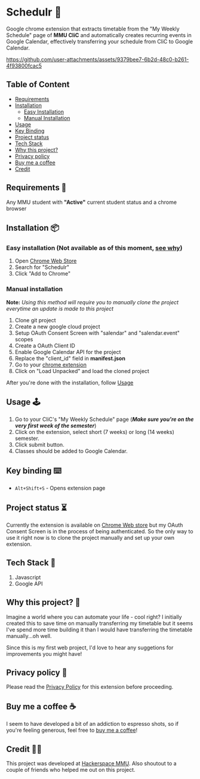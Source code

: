 # Schedulr 📅
Google chrome extension that extracts timetable from the "My Weekly Schedule" page of **MMU CliC** and automatically creates recurring events in Google Calendar, effectively transferring your schedule from CliC to Google Calendar.

https://github.com/user-attachments/assets/9379bee7-6b2d-48c0-b261-4f93800fcac5

## Table of Content
- [Requirements](https://github.com/sycanz04/schedulr?tab=readme-ov-file#requirements-)
- [Installation](https://github.com/sycanz04/schedulr?tab=readme-ov-file#installation-)
  - [Easy Installation](https://github.com/sycanz04/schedulr?tab=readme-ov-file#easy-installation-)
  - [Manual Installation](https://github.com/sycanz04/schedulr?tab=readme-ov-file#manual-installation-)
- [Usage](https://github.com/sycanz04/schedulr?tab=readme-ov-file#usage-)
- [Key Binding](https://github.com/sycanz04/schedulr?tab=readme-ov-file#key-binding-)
- [Project status](https://github.com/sycanz04/schedulr?tab=readme-ov-file#project-status-)
- [Tech Stack](https://github.com/sycanz04/schedulr?tab=readme-ov-file#tech-stack-)
- [Why this project?](https://github.com/sycanz04/schedulr?tab=readme-ov-file#why-this-project-)
- [Privacy policy](https://github.com/sycanz04/schedulr?tab=readme-ov-file#privacy-policy-)
- [Buy me a coffee](https://github.com/sycanz04/schedulr?tab=readme-ov-file#buy-me-a-coffee-)
- [Credit](https://github.com/sycanz04/schedulr?tab=readme-ov-file#credit-)

## Requirements 👀
Any MMU student with **"Active"** current student status and a chrome browser

## Installation 📦
### Easy installation (Not available as of this moment, [see why](https://github.com/sycanz04/schedulr?tab=readme-ov-file#project-status-))
1. Open [Chrome Web Store](https://chromewebstore.google.com/?utm_source=ext_app_menu&pli=1)
2. Search for "Schedulr"
3. Click "Add to Chrome"

### Manual installation
**Note:** *Using this method will require you to manually clone the project everytime an update is made to this project*
1. Clone git project
2. Create a new google cloud project
3. Setup OAuth Consent Screen with "salendar" and "salendar.event" scopes
4. Create a OAuth Client ID
5. Enable Google Calendar API for the project
6. Replace the "client_id" field in **manifest.json**
7. Go to your [chrome extension](chrome://extensions/)
8. Click on "Load Unpacked" and load the cloned project

After you're done with the installation, follow [Usage](https://github.com/sycanz04/schedulr?tab=readme-ov-file#usage-)

## Usage 🕹️
1. Go to your CliC's "My Weekly Schedule" page (***Make sure you're on the very first week of the semester***)
2. Click on the extension, select short (7 weeks) or long (14 weeks) semester.
3. Click submit button.
4. Classes should be added to Google Calendar.

## Key binding ⌨️
- `Alt+Shift+S` - Opens extension page

## Project status ⏳
Currently the extension is available on [Chrome Web store](https://chromewebstore.google.com/detail/schedulr/ofaflpillnejkhmkefmcpoamjeaghipp) but my OAuth Consent Screen is in the process of being authenticated.
So the only way to use it right now is to clone the project manually and set up your own extension.

## Tech Stack 🚀
1. Javascript
2. Google API

## Why this project? 🛌
Imagine a world where you can automate your life - cool right? I initially created this to save time on manually transferring my timetable but it seems I've spend more time building it than I would have transferring the timetable manually...oh well.

Since this is my first web project, I'd love to hear any suggetions for improvements you might have!

## Privacy policy 📜
Please read the [Privacy Policy](https://www.mmuschedulr.com/privacy-policy.html) for this extension before proceeding.

## Buy me a coffee ☕
I seem to have developed a bit of an addiction to espresso shots, so if you're feeling generous, feel free to [buy me a coffee](https://ko-fi.com/sycanz)!

## Credit 🤝🏻
This project was developed at [Hackerspace MMU](https://hackerspacemmu.rocks/). Also shoutout to a couple of friends who helped me out on this project.
